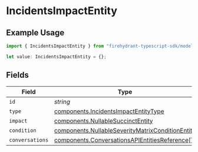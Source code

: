 # IncidentsImpactEntity

## Example Usage

```typescript
import { IncidentsImpactEntity } from "firehydrant-typescript-sdk/models/components";

let value: IncidentsImpactEntity = {};
```

## Fields

| Field                                                                                                                | Type                                                                                                                 | Required                                                                                                             | Description                                                                                                          |
| -------------------------------------------------------------------------------------------------------------------- | -------------------------------------------------------------------------------------------------------------------- | -------------------------------------------------------------------------------------------------------------------- | -------------------------------------------------------------------------------------------------------------------- |
| `id`                                                                                                                 | *string*                                                                                                             | :heavy_minus_sign:                                                                                                   | N/A                                                                                                                  |
| `type`                                                                                                               | [components.IncidentsImpactEntityType](../../models/components/incidentsimpactentitytype.md)                         | :heavy_minus_sign:                                                                                                   | N/A                                                                                                                  |
| `impact`                                                                                                             | [components.NullableSuccinctEntity](../../models/components/nullablesuccinctentity.md)                               | :heavy_minus_sign:                                                                                                   | N/A                                                                                                                  |
| `condition`                                                                                                          | [components.NullableSeverityMatrixConditionEntity](../../models/components/nullableseveritymatrixconditionentity.md) | :heavy_minus_sign:                                                                                                   | N/A                                                                                                                  |
| `conversations`                                                                                                      | [components.ConversationsAPIEntitiesReference](../../models/components/conversationsapientitiesreference.md)[]       | :heavy_minus_sign:                                                                                                   | N/A                                                                                                                  |